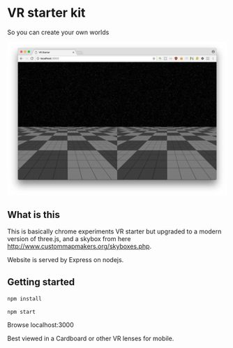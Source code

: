 # VR starter kit
So you can create your own worlds

![What you will see](screenshot.jpg?raw=true "What you will see")

## What is this
This is basically chrome experiments VR starter but upgraded to a modern
version of three.js, and a skybox from here http://www.custommapmakers.org/skyboxes.php.

Website is served by Express on nodejs.

## Getting started
```
npm install
```

```
npm start
```
Browse localhost:3000

Best viewed in a Cardboard or other VR lenses for mobile.